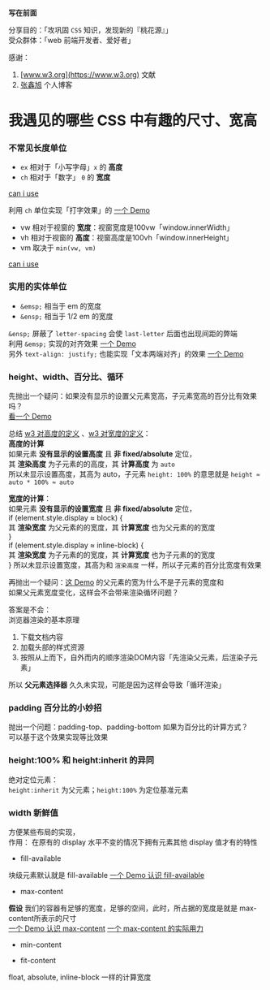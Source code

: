 **写在前面**

分享目的：「攻巩固 `CSS` 知识，发现新的『桃花源』」  
受众群体：「web 前端开发者、爱好者」

感谢：

1. [www.w3.org](https://www.w3.org) 文献
1. [张鑫旭](www.zhangxinxu.com) 个人博客

# 我遇见的哪些 CSS 中有趣的尺寸、宽高

### 不常见长度单位

- `ex` 相对于「小写字母」`x` 的 **高度**
- `ch` 相对于「数字」 `0` 的 **宽度**

[can i use](http://caniuse.com/#feat=ch-unit)

利用 `ch` 单位实现「打字效果」的 [一个 Demo](http://hangyangws.win/demos/apps/css/ch-typing/)

- vw 相对于视窗的 **宽度**：视窗宽度是100vw「window.innerWidth」
- vh 相对于视窗的 **高度**：视窗高度是100vh「window.innerHeight」
- vm 取决于 `min(vw, vm)`

[can i use](http://caniuse.com/#feat=viewport-units)

### 实用的实体单位

- `&emsp;` 相当于 em 的宽度
- `&ensp;` 相当于 1/2 em 的宽度

`&ensp;` 屏蔽了 `letter-spacing` 会使 `last-letter` 后面也出现间距的弊端  
利用 `&emsp;` 实现的对齐效果 [一个 Demo](http://hangyangws.win/demos/apps/html/emsp/)  
另外 `text-align: justify;` 也能实现「文本两端对齐」的效果 [一个 Demo](http://hangyangws.win/demos/apps/html/justify/)

### height、width、百分比、循环

先抛出一个疑问：如果没有显示的设置父元素宽高，子元素宽高的百分比有效果吗？  
[看一个 Demo](http://hangyangws.win/demos/apps/html/percentage_w_h/)

总结 [w3 对高度的定义](https://www.w3.org/TR/CSS21/visudet.html#propdef-height) 、[w3 对宽度的定义](https://www.w3.org/TR/CSS21/visudet.html#blockwidth)：  
**高度的计算**  
如果元素 **没有显示的设置高度** 且 **非 fixed/absolute** 定位，  
其 **渲染高度** 为子元素的的高度，其 **计算高度** 为 `auto`  
所以未显示设置高度，其高为 auto，子元素 `height: 100%` 的意思就是 `height ≈ auto * 100% ≈ auto`

**宽度的计算**：  
如果元素 **没有显示的设置宽度** 且 **非 fixed/absolute** 定位，  
if (element.style.display ≈ block) {  
  其 **渲染宽度** 为父元素的的宽度，其 **计算宽度** 也为父元素的的宽度  
}  
if (element.style.display ≈ inline-block) {  
  其 **渲染宽度** 为子元素的的宽度，其 **计算宽度** 也为子元素的的宽度  
}
所以未显示设置宽度，其高为和 `渲染高度` 一样，所以子元素的百分比宽度有效果

再抛出一个疑问：[这 Demo](http://hangyangws.win/demos/apps/html/percentage_w_h/) 的父元素的宽为什么不是子元素的宽度和  
如果父元素宽度变化，这样会不会带来渲染循环问题？

答案是不会：  
浏览器渲染的基本原理

1. 下载文档内容
1. 加载头部的样式资源
1. 按照从上而下，自外而内的顺序渲染DOM内容「先渲染父元素，后渲染子元素」

所以 **父元素选择器** 久久未实现，可能是因为这样会导致「循环渲染」

### padding 百分比的小妙招

抛出一个问题：padding-top、padding-bottom 如果为百分比的计算方式？  
可以基于这个效果实现等比效果

### height:100% 和 height:inherit 的异同

绝对定位元素：  
`height:inherit` 为父元素；`height:100%` 为定位基准元素

### width 新鲜值

方便某些布局的实现，  
作用： 在原有的 display 水平不变的情况下拥有元素其他 display 值才有的特性

- fill-available

块级元素默认就是 fill-available
[一个 Demo 认识 fill-available](http://hangyangws.win/demos/apps/css/width/fill-available/)

- max-content

**假设** 我们的容器有足够的宽度，足够的空间，此时，所占据的宽度是就是 max-content所表示的尺寸  
[一个 Demo 认识 max-content](http://hangyangws.win/demos/apps/css/width/max-content/)
[一个 max-content 的实际用力](http://hangyangws.win/demos/apps/css/width/max-content-2/)


- min-content

- fit-content

float, absolute, inline-block 一样的计算宽度

